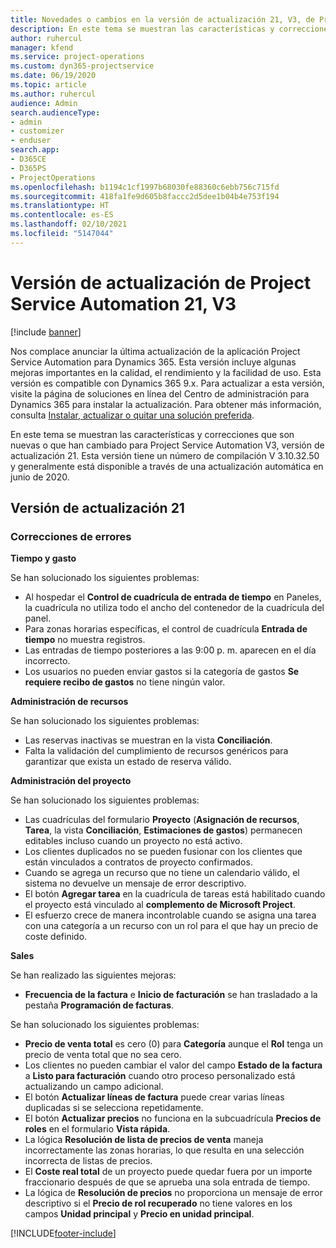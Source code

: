 ```yaml
---
title: Novedades o cambios en la versión de actualización 21, V3, de Project Service Automation
description: En este tema se muestran las características y correcciones que están disponibles en la versión de actualización 21, V3, de Project Service Automation.
author: ruhercul
manager: kfend
ms.service: project-operations
ms.custom: dyn365-projectservice
ms.date: 06/19/2020
ms.topic: article
ms.author: ruhercul
audience: Admin
search.audienceType:
- admin
- customizer
- enduser
search.app:
- D365CE
- D365PS
- ProjectOperations
ms.openlocfilehash: b1194c1cf1997b68030fe88360c6ebb756c715fd
ms.sourcegitcommit: 418fa1fe9d605b8faccc2d5dee1b04b4e753f194
ms.translationtype: HT
ms.contentlocale: es-ES
ms.lasthandoff: 02/10/2021
ms.locfileid: "5147044"
---
```

# <a name="project-service-automation-update-release-21-v3"></a>Versión de actualización de Project Service Automation 21, V3

[!include [banner](../includes/psa-now-project-operations.md)]

Nos complace anunciar la última actualización de la aplicación Project Service Automation para Dynamics 365. Esta versión incluye algunas mejoras importantes en la calidad, el rendimiento y la facilidad de uso. Esta versión es compatible con Dynamics 365 9.x. Para actualizar a esta versión, visite la página de soluciones en línea del Centro de administración para Dynamics 365 para instalar la actualización. Para obtener más información, consulta [Instalar, actualizar o quitar una solución preferida](https://docs.microsoft.com/power-platform/admin/install-remove-preferred-solution).

En este tema se muestran las características y correcciones que son nuevas o que han cambiado para Project Service Automation V3, versión de actualización 21. Esta versión tiene un número de compilación V 3.10.32.50 y generalmente está disponible a través de una actualización automática en junio de 2020.

## <a name="update-release-21"></a>Versión de actualización 21

### <a name="bug-fixes"></a>Correcciones de errores

**Tiempo y gasto**

Se han solucionado los siguientes problemas:

- Al hospedar el **Control de cuadrícula de entrada de tiempo** en Paneles, la cuadrícula no utiliza todo el ancho del contenedor de la cuadrícula del panel.
- Para zonas horarias específicas, el control de cuadrícula **Entrada de tiempo** no muestra registros.
- Las entradas de tiempo posteriores a las 9:00 p. m. aparecen en el día incorrecto.
- Los usuarios no pueden enviar gastos si la categoría de gastos **Se requiere recibo de gastos** no tiene ningún valor.

**Administración de recursos**

Se han solucionado los siguientes problemas:

- Las reservas inactivas se muestran en la vista **Conciliación**.
- Falta la validación del cumplimiento de recursos genéricos para garantizar que exista un estado de reserva válido.

**Administración del proyecto**

Se han solucionado los siguientes problemas:

- Las cuadrículas del formulario **Proyecto** (**Asignación de recursos**, **Tarea**, la vista **Conciliación**, **Estimaciones de gastos**) permanecen editables incluso cuando un proyecto no está activo.
- Los clientes duplicados no se pueden fusionar con los clientes que están vinculados a contratos de proyecto confirmados.
- Cuando se agrega un recurso que no tiene un calendario válido, el sistema no devuelve un mensaje de error descriptivo.
- El botón **Agregar tarea** en la cuadrícula de tareas está habilitado cuando el proyecto está vinculado al **complemento de Microsoft Project**.
- El esfuerzo crece de manera incontrolable cuando se asigna una tarea con una categoría a un recurso con un rol para el que hay un precio de coste definido.

**Sales**

Se han realizado las siguientes mejoras:

- **Frecuencia de la factura** e **Inicio de facturación** se han trasladado a la pestaña **Programación de facturas**.

Se han solucionado los siguientes problemas:

- **Precio de venta total** es cero (0) para **Categoría** aunque el **Rol** tenga un precio de venta total que no sea cero.
- Los clientes no pueden cambiar el valor del campo **Estado de la factura** a **Listo para facturación** cuando otro proceso personalizado está actualizando un campo adicional.
- El botón **Actualizar líneas de factura** puede crear varias líneas duplicadas si se selecciona repetidamente.
- El botón **Actualizar precios** no funciona en la subcuadrícula **Precios de roles** en el formulario **Vista rápida**.
- La lógica **Resolución de lista de precios de venta** maneja incorrectamente las zonas horarias, lo que resulta en una selección incorrecta de listas de precios.
- El **Coste real total** de un proyecto puede quedar fuera por un importe fraccionario después de que se aprueba una sola entrada de tiempo.
- La lógica de **Resolución de precios** no proporciona un mensaje de error descriptivo si el **Precio de rol recuperado** no tiene valores en los campos **Unidad principal** y **Precio en unidad principal**.


[!INCLUDE[footer-include](../includes/footer-banner.md)]